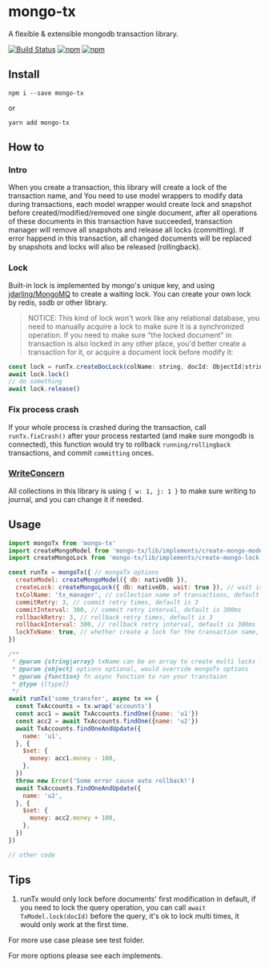 # mongo-tx
A flexible &amp; extensible mongodb transaction library.

[![Build Status](https://travis-ci.org/zaaack/mongo-tx.svg?branch=master)](https://travis-ci.org/zaaack/mongo-tx) [![npm](https://img.shields.io/npm/v/mongo-tx.svg)](https://www.npmjs.com/package/mongo-tx) [![npm](https://img.shields.io/npm/dm/mongo-tx.svg)](https://www.npmjs.com/package/mongo-tx)
## Install

`npm i --save mongo-tx`

or

`yarn add mongo-tx`

## How to

### Intro
When you create a transaction, this library will create a lock of the transaction name, and You need to use model wrappers to modify data during transactions, each model wrapper would create lock and snapshot before created/modified/removed one single document, after all operations of these documents in this transaction have succeeded, transaction manager will remove all snapshots and release all locks (committing). If error happend in this transaction, all changed documents will be replaced by snapshots and locks will also be released (rollingback).

### Lock
Built-in lock is implemented by mongo's unique key, and using [jdarling/MongoMQ](https://github.com/jdarling/MongoMQ) to create a waiting lock. You can create your own lock by redis, ssdb or other library.
> NOTICE: This kind of lock won't work like any relational database, you need to manually acquire a lock to make sure it is a synchronized operation. If you need to make sure "the locked document" in transaction is also locked in any other place, you'd better create a transaction for it, or acquire a document lock before modify it:
```js
const lock = runTx.createDocLock(colName: string, docId: ObjectId|string)
await lock.lock()
// do something
await lock.release()
```

### Fix process crash
If your whole process is crashed during the transaction, call `runTx.fixCrash()` after your process restarted (and make sure mongodb is connected), this function would try to rollback `running/rollingback` transactions, and commit `committing` onces.

### [WriteConcern](https://docs.mongodb.com/manual/reference/write-concern/)
All collections in this library is using `{ w: 1, j: 1 }` to make sure writing to journal, and you can change it if needed.

## Usage
```js
import mongoTx from 'mongo-tx'
import createMongoModel from 'mongo-tx/lib/implements/create-mongo-model'
import createMongoLock from 'mongo-tx/lib/implements/create-mongo-lock'

const runTx = mongoTx({ // mongoTx options
  createModel: createMongoModel({ db: nativeDb }),
  createLock: createMongoLock({ db: nativeDb, wait: true }), // wait is true: wait until current release is release instead of throw an error
  txColName: 'tx_manager', // collection name of transactions, default `tx_manager`
  commitRetry: 3, // commit retry times, default is 3
  commitInterval: 300, // commit retry interval, default is 300ms
  rollbackRetry: 3, // rollback retry times, default is 3
  rollbackInterval: 300, // rollback retry interval, default is 300ms
  lockTxName: true, // whether create a lock for the transaction name, this would cause transactions with the same name runs serially, default is true
})

/**
 * @param {string|array} txName can be an array to create multi locks for txName
 * @param {object} options optional, would override mongoTx options
 * @param {function} fn async function to run your transtaion
 * @type {[type]}
 */
await runTx('some_transfer', async tx => {
  const TxAccounts = tx.wrap('accounts')
  const acc1 = await TxAccounts.findOne({name: 'u1'})
  const acc2 = await TxAccounts.findOne({name: 'u2'})
  await TxAccounts.findOneAndUpdate({
    name: 'u1',
  }, {
    $set: {
      money: acc1.money - 100,
    },
  })
  throw new Error('Some error cause auto rollback!')
  await TxAccounts.findOneAndUpdate({
    name: 'u2',
  }, {
    $set: {
      money: acc2.money + 100,
    },
  })
})

// other code
```

## Tips

1. runTx would only lock before documents' first modification in default, if you need to lock the query operation, you can call `await TxModel.lock(docId)` before the query, it's ok to lock multi times, it would only work at the first time.

For more use case please see test folder.

For more options  please see each implements.
